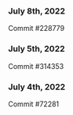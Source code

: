 ### July 8th, 2022

Commit #228779

### July 5th, 2022

Commit #314353


### July 4th, 2022

Commit #72281
